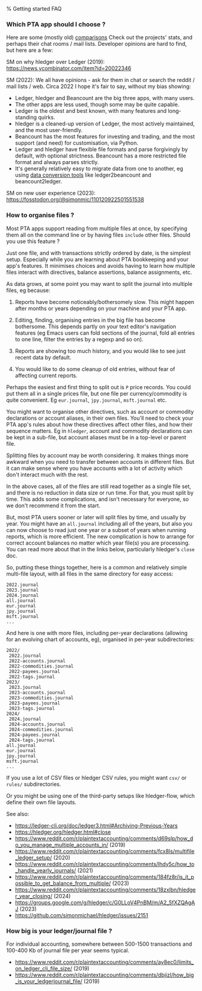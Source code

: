 % Getting started FAQ

### Which PTA app should I choose ?

Here are some (mostly old) [comparisons](https://plaintextaccounting.org#comparisons)
Check out the projects' stats, and perhaps their chat rooms / mail lists.
Developer opinions are hard to find, but here are a few:

SM on why hledger over Ledger (2019): https://news.ycombinator.com/item?id=20022346

SM (2022): We all have opinions - ask for them in chat or search the reddit / mail lists / web.
Circa 2022 I hope it's fair to say, without my bias showing:

- Ledger, hledger and Beancount are the big three apps, with many users.
- The other apps are less used, though some may be quite capable.
- Ledger is the oldest and best known, with many features and long-standing quirks.
- hledger is a cleaned-up version of Ledger, 
  the most actively maintained, and the most user-friendly.
- Beancount has the most features for investing and trading, 
  and the most support (and need) for customisation, via Python.
- Ledger and hledger have flexible file formats and parse forgivingly by default, with optional strictness.
  Beancount has a more restricted file format and always parses strictly.
- It's generally relatively easy to migrate data from one to another, 
  eg using [data conversion tools](https://plaintextaccounting.org#data-importconversion)
  like ledger2beancount and beancount2ledger.

SM on new user experience (2023): https://fosstodon.org/@simonmic/110120922501551538

### How to organise files ?

Most PTA apps support reading from multiple files at once,
by specifying them all on the command line or by having
files `include` other files. Should you use this feature ?

Just one file, and with transactions strictly ordered by date, is the simplest setup.
Especially while you are learning about PTA bookkeeping and your app's features.
It minimises choices and avoids having to learn how multiple files
interact with directives, balance assertions, balance assignments, etc.

As data grows, at some point you may want to split the journal into multiple files, eg because:

1. Reports have become noticeably/bothersomely slow.
   This might happen after months or years depending on your machine and your PTA app.

2. Editing, finding, organising entries in the big file has become bothersome. 
   This depends partly on your text editor's navigation features
   (eg Emacs users can fold sections of the journal, fold all entries to one line,
   filter the entries by a regexp and so on).

3. Reports are showing too much history, and you would like to see just recent data by default.

4. You would like to do some cleanup of old entries, without fear of affecting current reports.

Perhaps the easiest and first thing to split out is `P` price records.
You could put them all in a single prices file, but one file per currency/commodity is quite convenient.
Eg `eur.journal`, `jpy.journal`, `msft.journal` etc.

You might want to organise other directives, such as account or commodity declarations or account aliases, in their own files.
You'll need to check your PTA app's rules about how these directives affect other files, and how their sequence matters.
Eg in `hledger`, account and commodity declarations can be kept in a sub-file, but account aliases must be in a top-level or parent file.

Splitting files by account may be worth considering. 
It makes things more awkward when you need to transfer between accounts in different files.
But it can make sense where you have accounts with a lot of activity which don't interact much with the rest.

In the above cases, all of the files are still read together as a single file set,
and there is no reduction in data size or run time. For that, you must split by time.
This adds some complications, and isn't necessary for everyone, so we don't recommend it from the start.

But, most PTA users sooner or later will split files by time, and usually by year.
You might have an `all.journal` including all of the years, but also you can now choose
to read just one year or a subset of years when running reports, which is more efficient.
The new complication is how to arrange for correct account balances no matter which year file(s) you are processing.
You can read more about that in the links below, particularly hledger's `close` doc.

So, putting these things together, here is a common and relatively simple multi-file layout, 
with all files in the same directory for easy access:

```
2022.journal
2023.journal
2024.journal
all.journal
eur.journal
jpy.journal
msft.journal
...
```

And here is one with more files, 
including per-year declarations (allowing for an evolving chart of accounts, eg),
organised in per-year subdirectories:

```
2022/
 2022.journal
 2022-accounts.journal
 2022-commodities.journal
 2022-payees.journal
 2022-tags.journal
2023/
 2023.journal
 2023-accounts.journal
 2023-commodities.journal
 2023-payees.journal
 2023-tags.journal
2024/
 2024.journal
 2024-accounts.journal
 2024-commodities.journal
 2024-payees.journal
 2024-tags.journal
all.journal
eur.journal
jpy.journal
msft.journal
...
```

If you use a lot of CSV files or hledger CSV rules, you might want `csv/` or `rules/` subdirectories.

Or you might be using one of the third-party setups like hledger-flow, which define their own file layouts.

See also:

- https://ledger-cli.org/doc/ledger3.html#Archiving-Previous-Years
- https://hledger.org/hledger.html#close
- https://www.reddit.com/r/plaintextaccounting/comments/d69slp/how_do_you_manage_multiple_accounts_in/ (2019)
- https://www.reddit.com/r/plaintextaccounting/comments/fcx8ls/multifile_ledger_setup/ (2020)
- https://www.reddit.com/r/plaintextaccounting/comments/lhdy5c/how_to_handle_yearly_journals/ (2021)
- https://www.reddit.com/r/plaintextaccounting/comments/184fz8r/is_it_possible_to_get_balance_from_multiple/ (2023)
- https://www.reddit.com/r/plaintextaccounting/comments/18zxlbn/hledger_year_closing/ (2024)
- https://groups.google.com/g/hledger/c/G0LLoV4PnBM/m/A2_5fXZQAgAJ (2023)
- https://github.com/simonmichael/hledger/issues/2151


### How big is your ledger/journal file ?

For individual accounting, somewhere between 500-1500 transactions and 100-400 Kb of journal file per year seems typical.

- https://www.reddit.com/r/plaintextaccounting/comments/ay8ec0/limits_on_ledger_cli_file_size/ (2019)
- https://www.reddit.com/r/plaintextaccounting/comments/dbjizl/how_big_is_your_ledgerjournal_file/ (2019)
